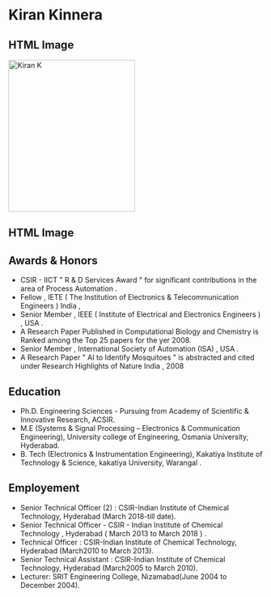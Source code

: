 # Kiran Kinnera 
<html>
<body>
<style> 
   background-image: url('https://www.quantamagazine.org/artificial-neural-nets-finally-yield-clues-to-how-brains-learn-20210218/)](https://cdn.dribbble.com/users/527762/screenshots/4208832/______-___-________.gif')|none|initial|inherit;
</style>


<h2>HTML Image</h2>
<img src="https://lh6.googleusercontent.com/912NazC54om-dq33ZEclKS--3Fz9dAYeTxWB4Pv-OggVsLPciVBlElKAU8kRSPNLTpJSIixPLkccvrI2PtdDjkJ9n-p5Pfzj_SVZZgg6x9RNKyGDKjSheySVdh1vWB3Hbg=w1280" alt="Kiran K" width="250" height="300"><h2>HTML Image</h2>


<h2> Awards & Honors </h2>
<ul>
<li>CSIR - IICT " R & D Services Award "  for significant contributions in the area of Process Automation .
<li>Fellow , IETE ( The Institution of Electronics & Telecommunication Engineers ) India ,  
<li>Senior Member , IEEE ( Institute of Electrical and Electronics Engineers  ) , USA . 
<li>A Research Paper Published in Computational Biology and Chemistry is Ranked among the Top 25 papers for the yer 2008.
<li>Senior Member , International Society of Automation (ISA) , USA .
<li>A Research Paper " AI to Identify Mosquitoes " is abstracted and cited under Research Highlights of Nature India , 2008
</ul>

<h2> Education </h2>
<ul>
<li>Ph.D.  Engineering Sciences - Pursuing from Academy of Scientific & Innovative Research, ACSIR.   
<li>M.E (Systems & Signal Processing – Electronics & Communication Engineering), University college of Engineering, Osmania University, Hyderabad.    
<li>B. Tech (Electronics & Instrumentation Engineering), Kakatiya Institute of Technology & Science, kakatiya University, Warangal .

</ul>


<h2>Employement</h2>
<ul>
<li>Senior Technical Officer (2) : CSIR-Indian Institute of Chemical Technology, Hyderabad (March 2018-till date).
<li>Senior Technical Officer - CSIR - Indian Institute of Chemical Technology , Hyderabad ( March 2013 to March 2018 ) .
<li>Technical Officer : CSIR-Indian Institute of Chemical Technology, Hyderabad (March2010 to March 2013).
<li>Senior Technical Assistant : CSIR-Indian Institute of Chemical Technology, Hyderabad (March2005 to March 2010).
<li>Lecturer: SRIT Engineering College, Nizamabad(June 2004 to December 2004).  

</ul>
</body>
</html>

